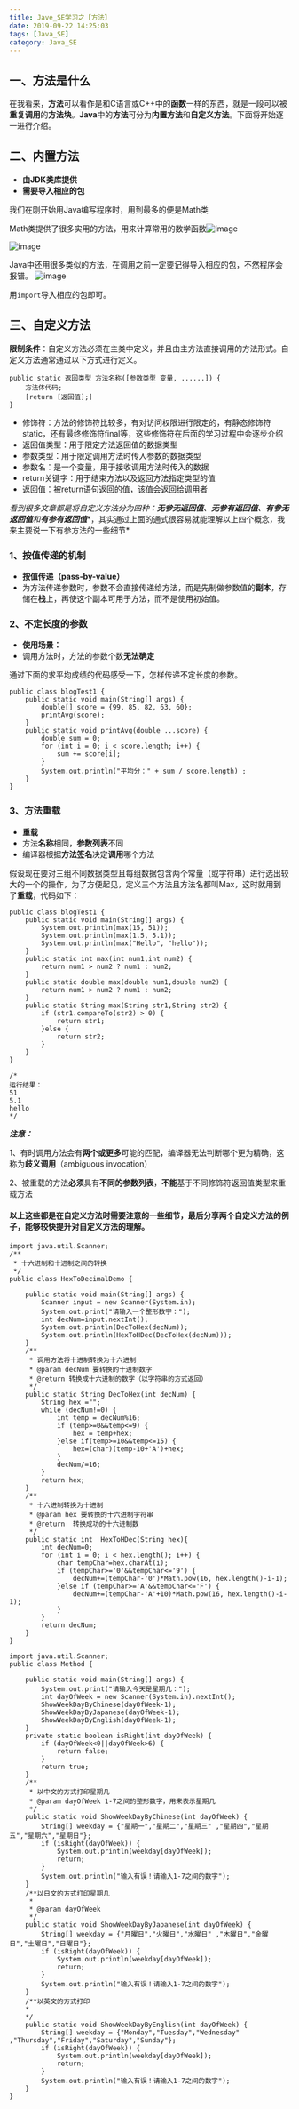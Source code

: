 ```yaml
---
title: Jave_SE学习之【方法】
date: 2019-09-22 14:25:03
tags: [Java_SE]
category: Java_SE
---
```

## 一、方法是什么
在我看来，**方法**可以看作是和C语言或C++中的**函数**一样的东西，就是一段可以被**重复调用**的**方法块**。**Java**中的**方法**可分为**内置方法**和**自定义方法**。下面将开始逐一进行介绍。
## 二、内置方法
* **由JDK类库提供**
* **需要导入相应的包**
 
我们在刚开始用Java编写程序时，用到最多的便是Math类

Math类提供了很多实用的方法，用来计算常用的数学函数![image](Jave-SE学习之【方法】/1.png)

![image](Jave-SE学习之【方法】/2.png)

Java中还用很多类似的方法，在调用之前一定要记得导入相应的包，不然程序会报错。
![image](Jave-SE学习之【方法】/3.png)

用`import`导入相应的包即可。

## 三、自定义方法
**限制条件**：自定义方法必须在主类中定义，并且由主方法直接调用的方法形式。自定义方法通常通过以下方式进行定义。
```
public static 返回类型 方法名称([参数类型 变量, ......]) {
	方法体代码;
	[return [返回值];]
}
```
* 修饰符：方法的修饰符比较多，有对访问权限进行限定的，有静态修饰符static，还有最终修饰符final等，这些修饰符在后面的学习过程中会逐步介绍
* 返回值类型：用于限定方法返回值的数据类型
* 参数类型：用于限定调用方法时传入参数的数据类型
* 参数名：是一个变量，用于接收调用方法时传入的数据
* return关键字：用于结束方法以及返回方法指定类型的值
* 返回值：被return语句返回的值，该值会返回给调用者

*看到很多文章都是将自定义方法分为四种：**无参无返回值**、**无参有返回值**、**有参无返回值**和****有参有返回值****，其实通过上面的通式很容易就能理解以上四个概念，我来主要说一下有参方法的一些细节*

### 1、按值传递的机制
* **按值传递（pass-by-value）**
*   为方法传递参数时，参数不会直接传递给方法，而是先制做参数值的**副本**，存储在**栈**上，再使这个副本可用于方法，而不是使用初始值。


### 2、不定长度的参数
*   **使用场景：**
*   调用方法时，方法的参数个数**无法确定**

通过下面的求平均成绩的代码感受一下，怎样传递不定长度的参数。
```
public class blogTest1 {
	public static void main(String[] args) {
		double[] score = {99, 85, 82, 63, 60};
		printAvg(score);
	}
	public static void printAvg(double ...score) {
		double sum = 0;
		for (int i = 0; i < score.length; i++) {
			sum += score[i];
		}
		System.out.println("平均分：" + sum / score.length) ;
	}
}
```
### 3、方法重载
* **重载**
* 方法**名称**相同，**参数列表**不同
* 编译器根据**方法签名**决定**调用**哪个方法

假设现在要对三组不同数据类型且每组数据包含两个常量（或字符串）进行选出较大的一个的操作，为了方便起见，定义三个方法且方法名都叫Max，这时就用到了**重载**，代码如下：
```
public class blogTest1 {
	public static void main(String[] args) {
		System.out.println(max(15, 51));
		System.out.println(max(1.5, 5.1));
		System.out.println(max("Hello", "hello"));	
	}
	public static int max(int num1,int num2) {
		return num1 > num2 ? num1 : num2;
	}
	public static double max(double num1,double num2) {
		return num1 > num2 ? num1 : num2;
	}
	public static String max(String str1,String str2) {
		if (str1.compareTo(str2) > 0) {
			return str1;
		}else {
			return str2;
		}
	}
}

/* 
运行结果：
51
5.1
hello
*/
```
***注意：***

1、有时调用方法会有**两个或更多**可能的匹配，编译器无法判断哪个更为精确，这称为**歧义调用**（ambiguous invocation）

2、被重载的方法**必须**具有**不同的参数列表**，**不能**基于不同修饰符返回值类型来重载方法


#### 以上这些都是在自定义方法时需要注意的一些细节，最后分享两个自定义方法的例子，能够较快提升对自定义方法的理解。
```
import java.util.Scanner;
/**
 * 十六进制和十进制之间的转换
 */
public class HexToDecimalDemo {

	public static void main(String[] args) {
		Scanner input = new Scanner(System.in);
		System.out.print("请输入一个整形数字：");
		int decNum=input.nextInt();
		System.out.println(DecToHex(decNum));
		System.out.println(HexToHDec(DecToHex(decNum)));
	}
	/**
	 * 调用方法将十进制转换为十六进制
	 * @param decNum 要转换的十进制数字
	 * @return 转换成十六进制的数字（以字符串的方式返回）
	 */
	public static String DecToHex(int decNum) {
		String hex ="";
		while (decNum!=0) {
			int temp = decNum%16;
			if (temp>=0&&temp<=9) {
				hex = temp+hex;
			}else if(temp>=10&&temp<=15) {
				hex=(char)(temp-10+'A')+hex;
			}
			decNum/=16;
		}
		return hex;
	}
	/**
	 * 十六进制转换为十进制
	 * @param hex 要转换的十六进制字符串
	 * @return	转换成功的十六进制数
	 */
	public static int  HexToHDec(String hex){
		int decNum=0;
		for (int i = 0; i < hex.length(); i++) {
			char tempChar=hex.charAt(i);
			if (tempChar>='0'&&tempChar<='9') {
				decNum+=(tempChar-'0')*Math.pow(16, hex.length()-i-1); 
			}else if (tempChar>='A'&&tempChar<='F') {
				decNum+=(tempChar-'A'+10)*Math.pow(16, hex.length()-i-1); 
			}
		}
		return decNum;
	}	
}

```


```
import java.util.Scanner;
public class Method {

	public static void main(String[] args) {
		System.out.print("请输入今天是星期几：");
		int dayOfWeek = new Scanner(System.in).nextInt();
		ShowWeekDayByChinese(dayOfWeek-1);
		ShowWeekDayByJapanese(dayOfWeek-1);
		ShowWeekDayByEnglish(dayOfWeek-1);	
	}
	private static boolean isRight(int dayOfWeek) {
		if (dayOfWeek<0||dayOfWeek>6) {
			return false;
		}
		return true;
	}
	/**
	 * 以中文的方式打印星期几
	 * @param dayOfWeek 1-7之间的整形数字，用来表示星期几
	 */
	public static void ShowWeekDayByChinese(int dayOfWeek) {
		String[] weekday = {"星期一","星期二","星期三" ,"星期四","星期五","星期六","星期日"};
		if (isRight(dayOfWeek)) {
			System.out.println(weekday[dayOfWeek]);
			return;
		}
		System.out.println("输入有误！请输入1-7之间的数字");
	}
	/**以日文的方式打印星期几
	 * 
	 * @param dayOfWeek
	 */
	public static void ShowWeekDayByJapanese(int dayOfWeek) {
		String[] weekday = {"月曜日","火曜日","水曜日" ,"木曜日","金曜日","土曜日","日曜日"};
		if (isRight(dayOfWeek)) {
			System.out.println(weekday[dayOfWeek]);
			return;
		}
		System.out.println("输入有误！请输入1-7之间的数字");
	}
	/**以英文的方式打印
	*
	*/
	public static void ShowWeekDayByEnglish(int dayOfWeek) {
		String[] weekday = {"Monday","Tuesday","Wednesday" ,"Thursday","Friday","Saturday","Sunday"};
		if (isRight(dayOfWeek)) {
			System.out.println(weekday[dayOfWeek]);
			return;
		}
		System.out.println("输入有误！请输入1-7之间的数字");
	}
}
```